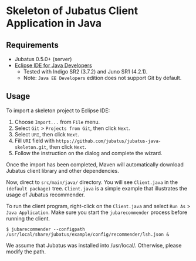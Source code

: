 Skeleton of Jubatus Client Application in Java
===============================================

Requirements
------------

* Jubatus 0.5.0+ (server)
* [Eclipse IDE for Java Developers](http://www.eclipse.org/downloads/)
    * Tested with Indigo SR2 (3.7.2) and Juno SR1 (4.2.1).
    * Note: `Java EE Developers` edition does not support Git by default.

Usage
-----

To import a skeleton project to Eclipse IDE:

1. Choose `Import...` from `File` menu.
2. Select `Git` > `Projects from Git`, then click `Next`.
3. Select `URI`, then click `Next`.
4. Fill `URI` field with `https://github.com/jubatus/jubatus-java-skeleton.git`, then click `Next`.
5. Follow the instruction on the dialog and complete the wizard.

Once the import has been completed, Maven will automatically download Jubatus client library and other dependencies.

Now, direct to `src/main/java/` directory.
You will see `Client.java` in the `(default package)` tree.
`Client.java` is a simple example that illustrates the usage of Jubatus recommender.

To run the client program, right-click on the `Client.java` and select `Run As` > `Java Application`.
Make sure you start the `jubarecommender` process before running the client.

```
$ jubarecommender --configpath /usr/local/share/jubatus/example/config/recommender/lsh.json &
```

We assume that Jubatus was installed into /usr/local/. Otherwise, please modify the path.
